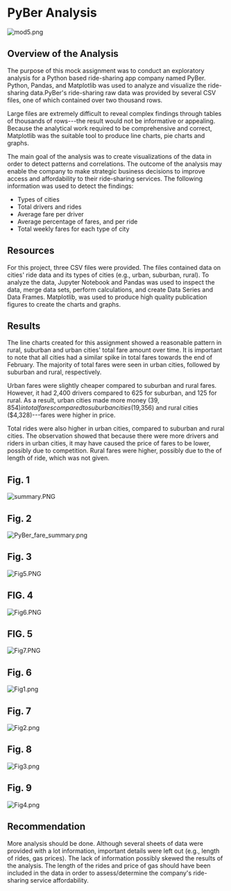 # PyBer Analysis
![mod5.png](analysis/mod5.png)

## Overview of the Analysis

The purpose of this mock assignment was to conduct an exploratory analysis for a Python based ride-sharing app company named PyBer. Python, Pandas, and Matplotlib was used to analyze and visualize the ride-sharing data.PyBer's ride-sharing raw data was provided by several CSV files, one of which contained over two thousand rows. 

Large files are extremely difficult to reveal complex findings through tables of thousands of rows---the result would not be informative or appealing. Because the analytical work required to be comprehensive and correct, Matplotlib was the suitable tool to produce line charts, pie charts and graphs. 

The main goal of the analysis was to create visualizations of the data in order to detect patterns and correlations. The outcome of the analysis may enable the company to make strategic business decisions to improve access and affordability to their ride-sharing services. The following information was used to detect the findings:

- Types of cities
- Total drivers and rides
- Average fare per driver
- Average percentage of fares, and per ride
- Total weekly fares for each type of city


## Resources

For this project, three CSV files were provided. The files contained data on cities' ride data and its types of cities (e.g., urban, suburban, rural). To analyze the data, Jupyter Notebook and Pandas was used to inspect the data, merge data sets, perform calculations, and create Data Series and Data Frames. Matplotlib, was used to produce high quality publication figures to create the charts and graphs. 


## Results

The line charts created for this assignment showed a reasonable pattern in rural, suburban and urban cities' total fare amount over time. It is important to note that all cities had a similar spike in total fares towards the end of February. The majority of total fares were seen in urban cities, followed by suburban and rural, respectively. 

Urban fares were slightly cheaper compared to suburban and rural fares. However, it had 2,400 drivers compared to 625 for suburban, and 125 for rural. As a result, urban cities made more money ($39,854) in total fares compared to suburban cities ($19,356) and rural cities ($4,328)---fares were higher in price. 

Total rides were also higher in urban cities, compared to suburban and rural cities. The observation showed that because there were more drivers and riders in urban cities, it may have caused the price of fares to be lower, possibly due to competition. Rural fares were higher, possibly due to the of length of ride, which was not given.



## Fig. 1

![summary.PNG](analysis/summary.png)

## Fig. 2

![PyBer_fare_summary.png](analysis/PyBer_fare_summary.png)

## Fig. 3

![Fig5.PNG](analysis/Fig5.png)

## FIG. 4

![Fig6.PNG](analysis/Fig6.png)

## FIG. 5

![Fig7.PNG](analysis/Fig7.png)

## Fig. 6

![Fig1.png](analysis/Fig1.png)

## Fig. 7

![Fig2.png](analysis/Fig2.png)

## Fig. 8

![Fig3.png](analysis/Fig3.png)

## Fig. 9

![Fig4.png](analysis/Fig4.png)


## Recommendation

More analysis should be done. Although several sheets  of data were provided with a lot information, important details were left out (e.g., length of rides, gas prices). The lack of information possibly skewed the results of the analysis. The length of the rides and  price of gas should have been included in the data in order to assess/determine the company's ride-sharing service affordability. 







